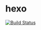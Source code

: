 # hexo

[![Build Status](https://travis-ci.org/CodeJuan/blog.svg?branch=master)](https://travis-ci.org/CodeJuan/blog)
